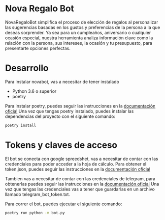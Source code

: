 # Nova Regalo Bot

NovaRegaloBot simplifica el proceso de elección de regalos al personalizar las sugerencias basadas en los gustos y preferencias de la persona a la que deseas sorprender. Ya sea para un cumpleaños, aniversario o cualquier ocasión especial, nuestra herramienta analiza información clave como la relación con la persona, sus intereses, la ocasión y tu presupuesto, para presentarte opciones perfectas.

# Desarrollo
Para instalar novabot, vas a necesitar de tener instalado 
* Python 3.6 o superior
* poetry

Para instalar poetry, puedes seguir las instrucciones en la [documentación oficial](https://python-poetry.org/docs/)
Una vez que tengas poetry instalado, puedes instalar las dependencias del proyecto con el siguiente comando:
```bash
poetry install
```

# Tokens y claves de acceso
El bot se conecta con google spreedshet, vas a necesitar de contar con las credenciales para poder acceder a la hoja de cálculo. Para obtener el token.json, puedes seguir las instrucciones en la [documentación oficial](https://developers.google.com/sheets/api/quickstart/python)

Tambien vas a necesitar de contar con las credenciales de telegram, para obtenerlas puedes seguir las instrucciones en la [documentación oficial](https://core.telegram.org/bots#botfather)
Una vez que tengas las credenciales vas a tener que guardarlas en un archivo llamado telegram_bot_token.txt.

Para correr el bot, puedes ejecutar el siguiente comando:
```bash
poetry run python -m bot.py
```

